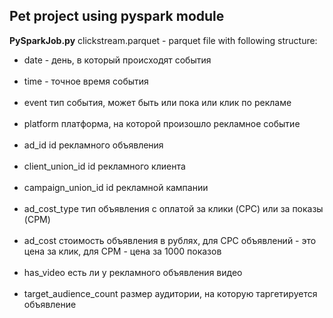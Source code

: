## Pet project using pyspark module
<b>PySparkJob.py</b>
clickstream.parquet - parquet file with following structure:
<ul>
<li>date  - день, в который происходят события </li><br>
<li>time - точное время события </li><br>
<li>event 	тип события, может быть или пока или клик по рекламе </li><br>
<li>platform 	платформа, на которой произошло рекламное событие </li><br>
<li>ad_id 	id рекламного объявления </li><br>
<li>client_union_id 	id рекламного клиента </li><br>
<li>campaign_union_id 	id рекламной кампании </li><br>
<li>ad_cost_type 	тип объявления с оплатой за клики (CPC) или за показы (CPM) </li><br>   
<li>ad_cost 	стоимость объявления в рублях, для CPC объявлений - это цена за клик, для CPM - цена за 1000 показов </li><br>
<li>has_video 	есть ли у рекламного объявления видео </li><br>
<li>target_audience_count 	размер аудитории, на которую таргетируется объявление</li>
</ul>
